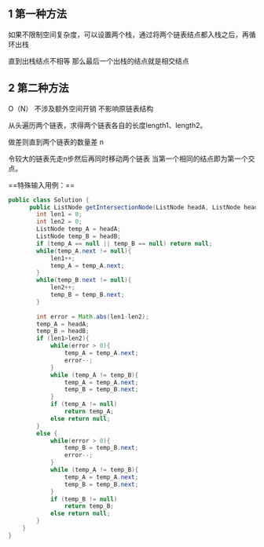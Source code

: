 ## 1 第一种方法

如果不限制空间复杂度，可以设置两个栈，通过将两个链表结点都入栈之后，再循环出栈

直到出栈结点不相等 那么最后一个出栈的结点就是相交结点





## 2 第二种方法

O（N） 不涉及额外空间开销  不影响原链表结构

从头遍历两个链表，求得两个链表各自的长度length1、length2。

做差则直到两个链表的数量差 n

令较大的链表先走n步然后再同时移动两个链表 当第一个相同的结点即为第一个交点。

==特殊输入用例：==



```java
public class Solution {
      public ListNode getIntersectionNode(ListNode headA, ListNode headB) {
        int len1 = 0;
        int len2 = 0;
        ListNode temp_A = headA;
        ListNode temp_B = headB;
        if (temp_A == null || temp_B == null) return null;
        while(temp_A.next != null){
            len1++;
            temp_A = temp_A.next;
        }
        while(temp_B.next != null){
            len2++;
            temp_B = temp_B.next;
        }
       
        int error = Math.abs(len1-len2);
        temp_A = headA;
        temp_B = headB;
        if (len1>len2){
            while(error > 0){
                temp_A = temp_A.next;
                error--;
            }
            while (temp_A != temp_B){
                temp_A = temp_A.next;
                temp_B = temp_B.next;
            }
            if (temp_A != null)
                return temp_A;
            else return null;
        }
        else {
            while(error > 0){
                temp_B = temp_B.next;
                error--;
            }
            while (temp_A != temp_B){
                temp_A = temp_A.next;
                temp_B = temp_B.next;
            }
            if (temp_B != null)
                return temp_B;
            else return null;
        }
    }
}
```

